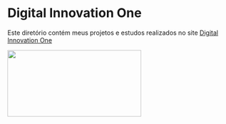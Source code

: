 <h1>
Digital Innovation One
</h1>

Este diretório contém meus projetos e estudos realizados no site <a href="https://digitalinnovation.one/">Digital Innovation One</a>

<img src="https://hermes.digitalinnovation.one/site/images/cover_dio.jpg" width="300" height="150">
